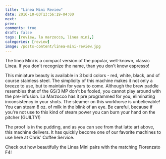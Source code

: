 ```yaml
---
title: "Linea Mini Review"
date: 2016-10-03T13:56:19-04:00
next: 
prev: 
comments: true
draft: false
tags: [review, la marzocco, linea mini,]
categories: [review]
image: /posts-content/linea-mini-review.jpg
---
```


The linea Mini is a compact version of the popular, well-known, classic Linea. If you don't recognize the name, than you don't know espresso! 

This miniature beauty is available in 3 bold colors - red, white, black, and of course stainless steel. The simplicity of this machine makes it not only a breeze to use, but to maintain for years to come. Although the brew paddle resembles that of the GS/3 MP don't be fooled, you cannot play around with the pre-infusion. La Marzocco has it pre programmed for you, eliminating inconsistency in your shots. The steamer on this workhorse is unbelievable! You can steam 8 oz. of milk in the blink of an eye. Be careful, because if you're not use to this kind of steam power you can burn your hand on the pitcher (GUILTY!) 


The proof is in the pudding, and as you can see from that latte art above, this machine delivers. It has quickly become one of our favorite machines to use here at Chris' Coffee Service.


Check out how beautifully the Linea Mini pairs with the matching Fiorenzato F4!